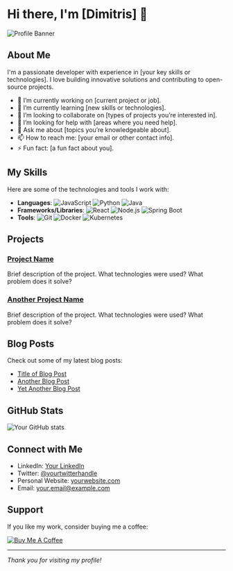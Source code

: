 # Hi there, I'm [Dimitris] 👋

![Profile Banner](link-to-banner-image)

## About Me

I'm a passionate developer with experience in [your key skills or technologies]. I love building innovative solutions and contributing to open-source projects. 

- 🔭 I’m currently working on [current project or job].
- 🌱 I’m currently learning [new skills or technologies].
- 👯 I’m looking to collaborate on [types of projects you’re interested in].
- 🤔 I’m looking for help with [areas where you need help].
- 💬 Ask me about [topics you’re knowledgeable about].
- 📫 How to reach me: [your email or other contact info].
- ⚡ Fun fact: [a fun fact about you].

## My Skills

Here are some of the technologies and tools I work with:

- **Languages**: ![JavaScript](https://img.shields.io/badge/JavaScript-ES6+-yellow) ![Python](https://img.shields.io/badge/Python-3.8+-blue) ![Java](https://img.shields.io/badge/Java-8+-red)
- **Frameworks/Libraries**: ![React](https://img.shields.io/badge/React-16+-brightgreen) ![Node.js](https://img.shields.io/badge/Node.js-14+-green) ![Spring Boot](https://img.shields.io/badge/Spring%20Boot-2.4+-brightgreen)
- **Tools**: ![Git](https://img.shields.io/badge/Git-2.28+-orange) ![Docker](https://img.shields.io/badge/Docker-19+-blue) ![Kubernetes](https://img.shields.io/badge/Kubernetes-1.18+-blue)

## Projects

### [Project Name](link-to-project)
Brief description of the project. What technologies were used? What problem does it solve? 

### [Another Project Name](link-to-project)
Brief description of the project. What technologies were used? What problem does it solve? 

## Blog Posts

Check out some of my latest blog posts:

- [Title of Blog Post](link-to-blog-post)
- [Another Blog Post](link-to-blog-post)
- [Yet Another Blog Post](link-to-blog-post)

## GitHub Stats

![Your GitHub stats](https://github-readme-stats.vercel.app/api?username=yourusername&show_icons=true&theme=radical)

## Connect with Me

- LinkedIn: [Your LinkedIn](https://linkedin.com/in/yourprofile)
- Twitter: [@yourtwitterhandle](https://twitter.com/yourtwitterhandle)
- Personal Website: [yourwebsite.com](https://yourwebsite.com)
- Email: your.email@example.com

## Support

If you like my work, consider buying me a coffee:

[![Buy Me A Coffee](https://img.shields.io/badge/-Buy%20me%20a%20coffee-FFDD00?style=flat&logo=buy-me-a-coffee&logoColor=black)](https://www.buymeacoffee.com/yourusername)

---

*Thank you for visiting my profile!*

